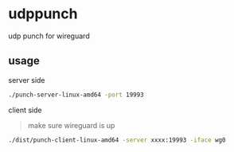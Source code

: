 # udppunch

udp punch for wireguard

## usage

server side

```bash
./punch-server-linux-amd64 -port 19993
```

client side

> make sure wireguard is up

```bash
./dist/punch-client-linux-amd64 -server xxxx:19993 -iface wg0
```

